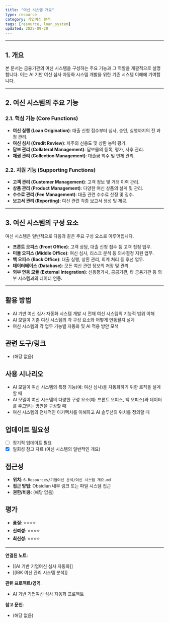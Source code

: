 ```yaml
---
title: "여신 시스템 개요"
type: resource
category: 기업여신 분석
tags: [resource, loan_system]
updated: 2025-09-20
---
```



---

## 1. 개요

본 문서는 금융기관의 여신 시스템을 구성하는 주요 기능과 그 역할을 개괄적으로 설명합니다. 이는 AI 기반 여신 심사 자동화 시스템 개발을 위한 기존 시스템 이해에 기여합니다.

---

## 2. 여신 시스템의 주요 기능

### 2.1. 핵심 기능 (Core Functions)

-   **여신 실행 (Loan Origination)**: 대출 신청 접수부터 심사, 승인, 실행까지의 전 과정 관리.
-   **여신 심사 (Credit Review)**: 차주의 신용도 및 상환 능력 평가.
-   **담보 관리 (Collateral Management)**: 담보물의 등록, 평가, 사후 관리.
-   **채권 관리 (Collection Management)**: 대출금 회수 및 연체 관리.

### 2.2. 지원 기능 (Supporting Functions)

-   **고객 관리 (Customer Management)**: 고객 정보 및 거래 이력 관리.
-   **상품 관리 (Product Management)**: 다양한 여신 상품의 설계 및 관리.
-   **수수료 관리 (Fee Management)**: 대출 관련 수수료 산정 및 징수.
-   **보고서 관리 (Reporting)**: 여신 관련 각종 보고서 생성 및 제공.

---

## 3. 여신 시스템의 구성 요소

여신 시스템은 일반적으로 다음과 같은 주요 구성 요소로 이루어집니다.

-   **프론트 오피스 (Front Office)**: 고객 상담, 대출 신청 접수 등 고객 접점 업무.
-   **미들 오피스 (Middle Office)**: 여신 심사, 리스크 분석 등 의사결정 지원 업무.
-   **백 오피스 (Back Office)**: 대출 실행, 상환 관리, 회계 처리 등 후선 업무.
-   **데이터베이스 (Database)**: 모든 여신 관련 정보의 저장 및 관리.
-   **외부 연동 모듈 (External Integration)**: 신용평가사, 공공기관, 타 금융기관 등 외부 시스템과의 데이터 연동.

---

## 활용 방법
<!-- 이 자료를 어떻게 활용할 수 있는가? -->
- AI 기반 여신 심사 자동화 시스템 개발 시 전체 여신 시스템의 기능적 범위 이해
- AI 모델이 기존 여신 시스템의 각 구성 요소와 어떻게 연동될지 설계
- 여신 시스템의 각 업무 기능별 자동화 및 AI 적용 방안 모색

## 관련 도구/링크
<!-- 관련된 도구, 웹사이트, 링크들 -->
- (해당 없음)

## 사용 시나리오
<!-- 어떤 상황에서 이 자료가 유용할 것인가? -->
- AI 모델이 여신 시스템의 특정 기능(예: 여신 심사)을 자동화하기 위한 로직을 설계할 때
- AI 모델이 여신 시스템의 다양한 구성 요소(예: 프론트 오피스, 백 오피스)와 데이터를 주고받는 방안을 구상할 때
- 여신 시스템의 전체적인 아키텍처를 이해하고 AI 솔루션의 위치를 정의할 때

## 업데이트 필요성
<!-- 이 자료가 시간이 지나면 업데이트가 필요한가? -->
- [ ] 정기적 업데이트 필요
- [x] 일회성 참고 자료 (여신 시스템의 일반적인 개요)

## 접근성
<!-- 이 자료에 어떻게 접근할 수 있는가? -->
- **위치**: `6.Resources/기업여신 분석/여신 시스템 개요.md`
- **접근 방법**: Obsidian 내부 링크 또는 파일 시스템 접근
- **권한/비용**: (해당 없음)

## 평가
<!-- 이 자료의 품질이나 신뢰성에 대한 평가 -->
- **품질**: ⭐⭐⭐⭐
- **신뢰성**: ⭐⭐⭐⭐
- **최신성**: ⭐⭐⭐⭐

---

**연결된 노트**:
- [[AI 기반 기업여신 심사 자동화]]
- [[IBK 여신 관리 시스템 분석]]

**관련 프로젝트/영역**:
- AI 기반 기업여신 심사 자동화 프로젝트

**참고 문헌**:
- (해당 없음)
